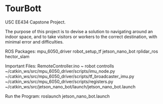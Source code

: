 # TourBott
USC EE434 Capstone Project. 

The purpose of this project is to devise a solution to navigating around an indoor space, and to take visitors or workers to the correct destination, with minimal error and difficulties. 


ROS Packages:
mpu_6050_driver
robot_setup_tf
jetson_nano_bot
rplidar_ros 
hector_slam 

Important Files:
RemoteController.ino ~ robot controlls
~/catkin_ws/src/mpu_6050_driver/scripts/imu_node.py
~/catkin_ws/src/mpu_6050_driver/scripts/tf_broadcaster_imu.py
~/catkin_ws/src/mpu_6050_driver/scripts/registers.py
~/catkin_ws/src/jetson_nano_bot/launch/jetson_nano_bot.launch



Run the Program:
roslaunch jetson_nano_bot.launch
